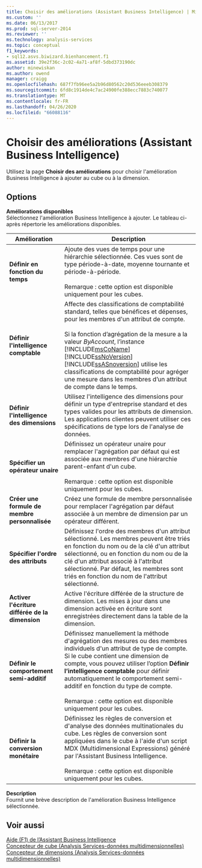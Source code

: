 ```yaml
---
title: Choisir des améliorations (Assistant Business Intelligence) | Microsoft Docs
ms.custom: ''
ms.date: 06/13/2017
ms.prod: sql-server-2014
ms.reviewer: ''
ms.technology: analysis-services
ms.topic: conceptual
f1_keywords:
- sql12.asvs.biwizard.bienhancement.f1
ms.assetid: 39e2f36c-2c02-4a71-af8f-5dbd373190dc
author: minewiskan
ms.author: owend
manager: craigg
ms.openlocfilehash: 687f7fb96ee5a2b96d80562c20d536eeeb308379
ms.sourcegitcommit: 6fd8c1914de4c7ac24900fe388ecc7883c740077
ms.translationtype: MT
ms.contentlocale: fr-FR
ms.lasthandoff: 04/26/2020
ms.locfileid: "66088116"
---
```

# <a name="choose-enhancement-business-intelligence-wizard"></a>Choisir des améliorations (Assistant Business Intelligence)
  Utilisez la page **Choisir des améliorations** pour choisir l'amélioration Business Intelligence à ajouter au cube ou à la dimension.  
  
## <a name="options"></a>Options  
 **Améliorations disponibles**  
 Sélectionnez l'amélioration Business Intelligence à ajouter. Le tableau ci-après répertorie les améliorations disponibles.  
  
|Amélioration|Description|  
|-----------------|-----------------|  
|**Définir en fonction du temps**|Ajoute des vues de temps pour une hiérarchie sélectionnée. Ces vues sont de type période-à-date, moyenne tournante et période-à-période.<br /><br /> Remarque : cette option est disponible uniquement pour les cubes.|  
|**Définir l'intelligence comptable**|Affecte des classifications de comptabilité standard, telles que bénéfices et dépenses, pour les membres d'un attribut de compte.<br /><br /> Si la fonction d’agrégation de la mesure a la valeur *ByAccount*, l’instance [!INCLUDE[msCoName](../includes/msconame-md.md)] [!INCLUDE[ssNoVersion](../includes/ssnoversion-md.md)] [!INCLUDE[ssASnoversion](../includes/ssasnoversion-md.md)] utilise les classifications de comptabilité pour agréger une mesure dans les membres d’un attribut de compte dans le temps.|  
|**Définir l'intelligence des dimensions**|Utilisez l'intelligence des dimensions pour définir un type d'entreprise standard et des types valides pour les attributs de dimension. Les applications clientes peuvent utiliser ces spécifications de type lors de l'analyse de données.|  
|**Spécifier un opérateur unaire**|Définissez un opérateur unaire pour remplacer l'agrégation par défaut qui est associée aux membres d'une hiérarchie parent-enfant d'un cube.<br /><br /> Remarque : cette option est disponible uniquement pour les cubes.|  
|**Créer une formule de membre personnalisée**|Créez une formule de membre personnalisée pour remplacer l'agrégation par défaut associée à un membre de dimension par un opérateur différent.|  
|**Spécifier l'ordre des attributs**|Définissez l'ordre des membres d'un attribut sélectionné. Les membres peuvent être triés en fonction du nom ou de la clé d'un attribut sélectionné, ou en fonction du nom ou de la clé d'un attribut associé à l'attribut sélectionné. Par défaut, les membres sont triés en fonction du nom de l'attribut sélectionné.|  
|**Activer l'écriture différée de la dimension**|Active l'écriture différée de la structure de dimension. Les mises à jour dans une dimension activée en écriture sont enregistrées directement dans la table de la dimension.|  
|**Définir le comportement semi-additif**|Définissez manuellement la méthode d'agrégation des mesures ou des membres individuels d'un attribut de type de compte. Si le cube contient une dimension de compte, vous pouvez utiliser l’option **Définir l’intelligence comptable** pour définir automatiquement le comportement semi-additif en fonction du type de compte.<br /><br /> Remarque : cette option est disponible uniquement pour les cubes.|  
|**Définir la conversion monétaire**|Définissez les règles de conversion et d'analyse des données multinationales du cube. Les règles de conversion sont appliquées dans le cube à l'aide d'un script MDX (Multidimensional Expressions) généré par l'Assistant Business Intelligence.<br /><br /> Remarque : cette option est disponible uniquement pour les cubes.|  
  
 **Description**  
 Fournit une brève description de l'amélioration Business Intelligence sélectionnée.  
  
## <a name="see-also"></a>Voir aussi  
 [Aide (F1) de l’Assistant Business Intelligence](business-intelligence-wizard-f1-help.md)   
 [Concepteur de cube &#40;Analysis Services-données multidimensionnelles&#41;](cube-designer-analysis-services-multidimensional-data.md)   
 [Concepteur de dimensions &#40;Analysis Services-données multidimensionnelles&#41;](dimension-designer-analysis-services-multidimensional-data.md)  
  
  
